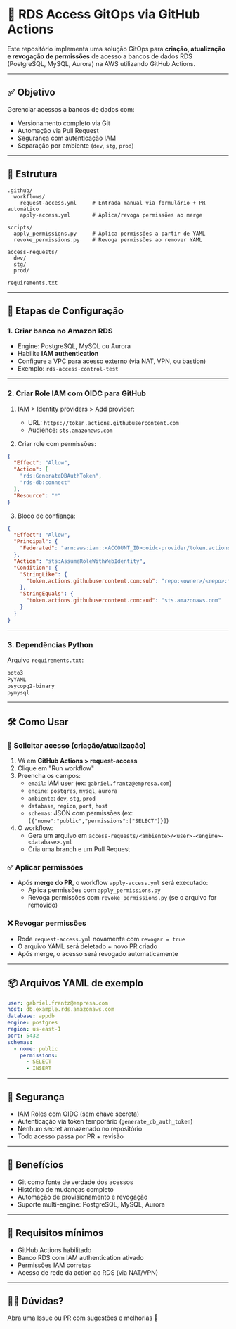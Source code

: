 # 🔐 RDS Access GitOps via GitHub Actions

Este repositório implementa uma solução GitOps para **criação, atualização e revogação de permissões** de acesso a bancos de dados RDS (PostgreSQL, MySQL, Aurora) na AWS utilizando GitHub Actions.

---

## ✅ Objetivo

Gerenciar acessos a bancos de dados com:
- Versionamento completo via Git
- Automação via Pull Request
- Segurança com autenticação IAM
- Separação por ambiente (`dev`, `stg`, `prod`)

---

## 🧱 Estrutura

```
.github/
  workflows/
    request-access.yml     # Entrada manual via formulário + PR automático
    apply-access.yml       # Aplica/revoga permissões ao merge

scripts/
  apply_permissions.py     # Aplica permissões a partir de YAML
  revoke_permissions.py    # Revoga permissões ao remover YAML

access-requests/
  dev/
  stg/
  prod/

requirements.txt
```

---

## 🚀 Etapas de Configuração

### 1. Criar banco no Amazon RDS

- Engine: PostgreSQL, MySQL ou Aurora
- Habilite **IAM authentication**
- Configure a VPC para acesso externo (via NAT, VPN, ou bastion)
- Exemplo: `rds-access-control-test`

---

### 2. Criar Role IAM com OIDC para GitHub

1. IAM > Identity providers > Add provider:
   - URL: `https://token.actions.githubusercontent.com`
   - Audience: `sts.amazonaws.com`

2. Criar role com permissões:
```json
{
  "Effect": "Allow",
  "Action": [
    "rds:GenerateDBAuthToken",
    "rds-db:connect"
  ],
  "Resource": "*"
}
```

3. Bloco de confiança:
```json
{
  "Effect": "Allow",
  "Principal": {
    "Federated": "arn:aws:iam::<ACCOUNT_ID>:oidc-provider/token.actions.githubusercontent.com"
  },
  "Action": "sts:AssumeRoleWithWebIdentity",
  "Condition": {
    "StringLike": {
      "token.actions.githubusercontent.com:sub": "repo:<owner>/<repo>:*"
    },
    "StringEquals": {
      "token.actions.githubusercontent.com:aud": "sts.amazonaws.com"
    }
  }
}
```

---

### 3. Dependências Python

Arquivo `requirements.txt`:
```txt
boto3
PyYAML
psycopg2-binary
pymysql
```

---

## 🛠️ Como Usar

### 📝 Solicitar acesso (criação/atualização)

1. Vá em **GitHub Actions > request-access**
2. Clique em "Run workflow"
3. Preencha os campos:
   - `email`: IAM user (ex: `gabriel.frantz@empresa.com`)
   - `engine`: `postgres`, `mysql`, `aurora`
   - `ambiente`: `dev`, `stg`, `prod`
   - `database`, `region`, `port`, `host`
   - `schemas`: JSON com permissões (ex: `[{"nome":"public","permissions":["SELECT"]}]`)
4. O workflow:
   - Gera um arquivo em `access-requests/<ambiente>/<user>-<engine>-<database>.yml`
   - Cria uma branch e um Pull Request

### ✅ Aplicar permissões

- Após **merge do PR**, o workflow `apply-access.yml` será executado:
  - Aplica permissões com `apply_permissions.py`
  - Revoga permissões com `revoke_permissions.py` (se o arquivo for removido)

### ❌ Revogar permissões

- Rode `request-access.yml` novamente com `revogar = true`
- O arquivo YAML será deletado + novo PR criado
- Após merge, o acesso será revogado automaticamente

---

## 📦 Arquivos YAML de exemplo

```yaml
user: gabriel.frantz@empresa.com
host: db.example.rds.amazonaws.com
database: appdb
engine: postgres
region: us-east-1
port: 5432
schemas:
  - nome: public
    permissions:
      - SELECT
      - INSERT
```

---

## 🔐 Segurança

- IAM Roles com OIDC (sem chave secreta)
- Autenticação via token temporário (`generate_db_auth_token`)
- Nenhum secret armazenado no repositório
- Todo acesso passa por PR + revisão

---

## 🧠 Benefícios

- Git como fonte de verdade dos acessos
- Histórico de mudanças completo
- Automação de provisionamento e revogação
- Suporte multi-engine: PostgreSQL, MySQL, Aurora

---

## 📎 Requisitos mínimos

- GitHub Actions habilitado
- Banco RDS com IAM authentication ativado
- Permissões IAM corretas
- Acesso de rede da action ao RDS (via NAT/VPN)

---

## 🙋‍♂️ Dúvidas?

Abra uma Issue ou PR com sugestões e melhorias 🚀
